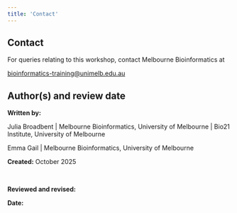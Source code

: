```yaml
---
title: 'Contact'
---
```


## Contact

For queries relating to this workshop, contact Melbourne Bioinformatics at

bioinformatics-training@unimelb.edu.au

## Author(s) and review date

**Written by:** 

Julia Broadbent | Melbourne Bioinformatics, University of Melbourne | Bio21 Institute, University of Melbourne

Emma Gail | Melbourne Bioinformatics, University of Melbourne

**Created:** October 2025

<br>

**Reviewed and revised:** 

**Date:** 

